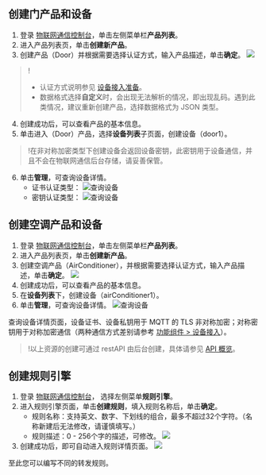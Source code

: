 ## 创建门产品和设备

1. 登录 [物联网通信控制台](https://console.cloud.tencent.com/iotcloud)，单击左侧菜单栏**产品列表**。
2. 进入产品列表页，单击**创建新产品**。
3. 创建产品（Door）并根据需要选择认证方式，输入产品描述，单击**确定**。
![](https://main.qcloudimg.com/raw/7e648d2fdcdff689b2547620399731bf.jpg)
> !
> - 认证方式说明参见 [设备接入准备](https://cloud.tencent.com/document/product/634/14442#.E6.93.8D.E4.BD.9C.E6.AD.A5.E9.AA.A4)。
> - 数据格式选择**自定义**时，会出现无法解析的情况，即出现乱码。遇到此类情况，建议重新创建产品，选择数据格式为 JSON 类型。
> 
4. 创建成功后，可以查看产品的基本信息。
5. 单击进入（Door）产品，选择**设备列表**子页面，创建设备（door1）。
> !在非对称加密类型下创建设备会返回设备密钥，此密钥用于设备通信，并且不会在物联网通信后台存储，请妥善保管。
> 
6. 单击**管理**，可查询设备详情。
	- 证书认证类型：
	![查询设备](https://main.qcloudimg.com/raw/65f1e860d82aeccba2e5537e7e65cce8.png)
	- 密钥认证类型：
	![查询设备](https://main.qcloudimg.com/raw/98ee39b0e9e27dfae3a9e8a637dba069.png)

  

## 创建空调产品和设备

1. 登录 [物联网通信控制台](https://console.cloud.tencent.com/iotcloud)，单击左侧菜单栏**产品列表**。
2. 进入产品列表页，单击**创建新产品**。
3. 创建空调产品（AirConditioner），并根据需要选择认证方式，输入产品描述，单击**确定**。
   ![](https://main.qcloudimg.com/raw/dff341baefccdee6ea22cdcb675cc6e2.jpg)
4. 创建成功后，可以查看产品的基本信息。
5. 在**设备列表**下，创建设备（airConditioner1）。
6. 单击**管理**，可查询设备详情。
![查询设备](https://main.qcloudimg.com/raw/9d119cda68097d91c101e9e9c012517b.png)

查询设备详情页面，设备证书、设备私钥用于 MQTT 的 TLS 非对称加密；对称密钥用于对称加密通信（两种通信方式差别请参考 [功能组件 > 设备接入](https://cloud.tencent.com/document/product/634/11915#2.-.E8.AE.BE.E5.A4.87.E6.8E.A5.E5.85.A5)）。

> !以上资源的创建可通过 restAPI 由后台创建，具体请参见 [API 概览](https://cloud.tencent.com/document/product/634/12056)。

## 创建规则引擎

1. 登录 [物联网通信控制台](https://console.cloud.tencent.com/iotcloud)， 选择左侧菜单**规则引擎**。
2. 进入规则引擎页面，单击**创建规则**，填入规则名称后，单击**确定**。
	- 规则名称：支持英文、数字、下划线的组合，最多不超过32个字符。（名称新建后无法修改，请谨慎填写。）
	- 规则描述：0 - 256个字的描述，可修改。
  ![](https://main.qcloudimg.com/raw/1884acbc8e2042b8aead2f85adc1d416.png)
3. 创建成功后，即可自动进入规则详情页面。
   ![](https://main.qcloudimg.com/raw/66375d8ce7f5c30a58c918ef529f50c5.png)

至此您可以编写不同的转发规则。
